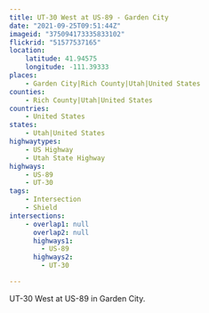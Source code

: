 ```yaml
---
title: UT-30 West at US-89 - Garden City
date: "2021-09-25T09:51:44Z"
imageid: "375094173335833102"
flickrid: "51577537165"
location:
    latitude: 41.94575
    longitude: -111.39333
places:
    - Garden City|Rich County|Utah|United States
counties:
    - Rich County|Utah|United States
countries:
    - United States
states:
    - Utah|United States
highwaytypes:
    - US Highway
    - Utah State Highway
highways:
    - US-89
    - UT-30
tags:
    - Intersection
    - Shield
intersections:
    - overlap1: null
      overlap2: null
      highways1:
        - US-89
      highways2:
        - UT-30

---
```

UT-30 West at US-89 in Garden City.